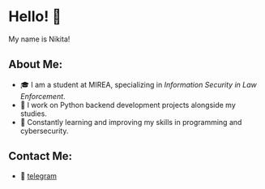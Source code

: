 # Hello! 👋 
My name is Nikita!

## About Me:
- 🎓 I am a student at MIREA, specializing in *Information Security in Law Enforcement*.
- 🔭 I work on Python backend development projects alongside my studies.
- 🌱 Constantly learning and improving my skills in programming and cybersecurity.

## Contact Me:
- 💼 [telegram](https://t.me/Chukseev)
